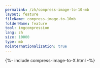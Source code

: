 ```yaml
---
permalink: /zh/compress-image-to-10-mb
layout: feature
fileName: compress-image-to-10mb
folderName: feature
tool: imgcompression
lang: zh
size: 10000
type: mb
nointernationalization: true
---
```

{%- include compress-image-to-X.html -%}       
